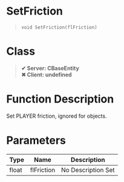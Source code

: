 # SetFriction
> `void SetFriction(flFriction)`
# Class
> __✔ Server: CBaseEntity__  
> __✖ Client: undefined__  
# Function Description
Set PLAYER friction, ignored for objects.
# Parameters
Type|Name|Description
--|--|--
float|flFriction|No Description Set
